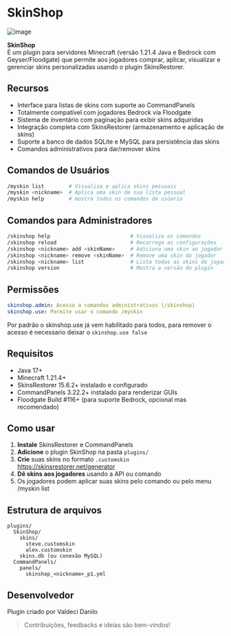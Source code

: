 # SkinShop
![image](https://github.com/user-attachments/assets/432d8bcd-f804-46c5-9d1a-3be30090c433)

**SkinShop** 
<br>É um plugin para servidores Minecraft (versão 1.21.4 Java e Bedrock com Geyser/Floodgate) que permite aos jogadores comprar, aplicar, visualizar e gerenciar skins personalizadas usando o plugin SkinsRestorer.

## Recursos

* Interface para listas de skins com suporte ao CommandPanels
* Totalmente compatível com jogadores Bedrock via Floodgate
* Sistema de inventário com paginação para exibir skins adquiridas
* Integração completa com SkinsRestorer (armazenamento e aplicação de skins)
* Suporte a banco de dados SQLite e MySQL para persistência das skins
* Comandos administrativos para dar/remover skins

## Comandos de Usuários

```bash
/myskin list        # Visualiza e aplica skins pessoais
/myskin <nickname>  # Aplica uma skin de sua lista pessoal
/myskin help        # mostra todos os comandos de usúario

```

## Comandos para Administradores

```bash
/skinshop help                          # Visualiza os comandos
/skinshop reload                        # Recarrega as configurações
/skinshop <nickname> add <skinName>     # Adiciona uma skin ao jogador
/skinshop <nickname> remove <skinName>  # Remove uma skin do jogador
/skinshop <nickname> list               # Lista todas as skins do jogador
/skinshop version                       # Mostra a versão do plugin
```

## Permissões

```yaml
skinshop.admin: Acesso a comandos administrativos (/skinshop)
skinshop.use: Permite usar o comando /myskin
```
Por padrão o skinshop.use já vem habilitado para todos, para remover o acesso é necessario deixar 
o `skinshop.use false`

## Requisitos

* Java 17+
* Minecraft 1.21.4+
* SkinsRestorer 15.6.2+ instalado e configurado
* CommandPanels 3.22.2+ instalado para renderizar GUIs
* Floodgate Build #116+ (para suporte Bedrock, opcional mas recomendado)

## Como usar

1. **Instale** SkinsRestorer e CommandPanels
2. **Adicione** o plugin SkinShop na pasta `plugins/`
3. **Crie** suas skins no formato `.customskin` https://skinsrestorer.net/generator
4. **Dê skins aos jogadores** usando a API ou comando
5. Os jogadores podem aplicar suas skins pelo comando ou pelo menu /myskin list

## Estrutura de arquivos

```
plugins/
  SkinShop/
    skins/
      steve.customskin
      alex.customskin
    skins.db (ou conexão MySQL)
  CommandPanels/
    panels/
      skinshop_<nickname>_p1.yml
```

## Desenvolvedor

Plugin criado por Valdeci Danilo

> Contribuições, feedbacks e ideias são bem-vindos!
